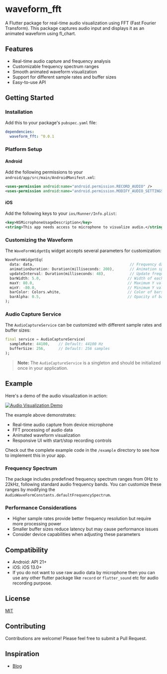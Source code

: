 # waveform_fft

A Flutter package for real-time audio visualization using FFT (Fast Fourier Transform). This package captures audio input and displays it as an animated waveform using fl_chart.

## Features

- Real-time audio capture and frequency analysis
- Customizable frequency spectrum ranges
- Smooth animated waveform visualization
- Support for different sample rates and buffer sizes
- Easy-to-use API

## Getting Started

### Installation

Add this to your package's `pubspec.yaml` file:

```yaml
dependencies:
  waveform_fft: ^0.0.1
```

### Platform Setup

#### Android

Add the following permissions to your `android/app/src/main/AndroidManifest.xml`:

```xml
<uses-permission android:name="android.permission.RECORD_AUDIO" />
<uses-permission android:name="android.permission.MODIFY_AUDIO_SETTINGS" />
```

#### iOS

Add the following keys to your `ios/Runner/Info.plist`:

```xml
<key>NSMicrophoneUsageDescription</key>
<string>This app needs access to microphone to visualize audio.</string>
```

### Customizing the Waveform

The `WaveFormWidgetEq` widget accepts several parameters for customization:

```dart
WaveFormWidgetEq(
  data: data,                                           // Frequency data
  animationDuration: Duration(milliseconds: 200),       // Animation speed
  updateInterval: Duration(milliseconds: 48),           // Update frequency
  barWidth: 5.0,                                       // Width of each bar
  maxY: 80.0,                                          // Maximum Y value
  minY: -80.0,                                         // Minimum Y value
  barColor: Colors.white,                              // Color of bars
  barAlpha: 0.5,                                       // Opacity of bars
);
```

### Audio Capture Service

The `AudioCaptureService` can be customized with different sample rates and buffer sizes:

```dart
final service = AudioCaptureService(
  sampleRate: 44100,    // Default: 44100 Hz
  bufferSize: 256,      // Default: 256 samples
);
```

> **Note:** The `AudioCaptureService` is a singleton and should be initialized once in your application.

## Example

Here's a demo of the audio visualization in action:

[![Audio Visualization Demo](https://img.youtube.com/vi/xs3dE7HB4GU/0.jpg)](https://youtube.com/shorts/xs3dE7HB4GU)

The example above demonstrates:

- Real-time audio capture from device microphone
- FFT processing of audio data
- Animated waveform visualization
- Responsive UI with start/stop recording controls

Check out the complete example code in the `/example` directory to see how to implement this in your app.

### Frequency Spectrum

The package includes predefined frequency spectrum ranges from 0Hz to 22kHz, following standard audio frequency bands. You can customize these ranges by modifying the `AudioWaveFormConstants.defaultFrequencySpectrum`.

### Performance Considerations

- Higher sample rates provide better frequency resolution but require more processing power
- Smaller buffer sizes reduce latency but may cause performance issues
- Consider device capabilities when adjusting these parameters

## Compatibility

- Android: API 21+
- iOS: iOS 13.0+
- If you do not want to use raw audio data by microphone then you can use any other flutter package like `record`  or `flutter_sound` etc for audio recording purpose.

## License

[MIT](https://opensource.org/licenses/MIT)

## Contributing

Contributions are welcome! Please feel free to submit a Pull Request.

## Inspiration


- [Blog](https://medium.com/neusta-mobile-solutions/master-real-time-frequency-extraction-in-flutter-to-elevate-your-app-experience-f5fef9017f09)
